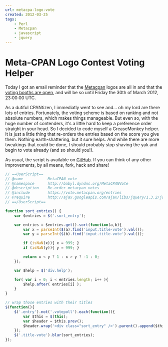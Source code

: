 ```yaml
---
url: metacpa-logo-vote
created: 2012-03-25
tags:
    - Perl
    - Metacpan
    - javascript
    - jquery
---
```


# Meta-CPAN Logo Contest Voting Helper

Today I got an email reminder that the [Metacpan](https://metacpan.org) logos
are all in and that the [voting booths are open](https://vote.metacpan.org/entries), and will be so until 
Friday the 30th of March 2012, 23:00:00 UTC. 

As a dutiful CPANtizen, I immediatly went to see and... oh my lord are there
lots of entries. Fortunately, the voting scheme is based on ranking and not
absolute numbers, which makes things manageable. But even so, with the huge
number of contenders, it's a little hard to keep a preference order straight in
your head. So I decided to code myself a GreaseMonkey helper.
It is just a little thing that re-orders the entries based on the score you give
them. Nothing earth-shattering, but it sure helps. And while there are more tweakings
that could be done, I should probably stop shaving the yak and begin to vote
already (and so should you!).

As usual, the script is available on
[GitHub](https://github.com/yanick/greaseyanick/blob/master/metacpan_vote.user.js).
If you can think of any other improvements, by all means, fork, hack and
share!


```javascript
// ==UserScript==
// @name           MetaCPAN vote
// @namespace      http://babyl.dyndns.org/MetaCPANVote
// @description    Re-order metacpan votes
// @include        https://vote.metacpan.org/entries
// @require        http://ajax.googleapis.com/ajax/libs/jquery/1.3.2/jquery.min.js
// ==/UserScript==

function sort_entries() {
    var $entries = $('.sort_entry');

    var entries = $entries.get().sort(function(a,b){
        var x = parseInt($(a).find('input.title-vote').val());
        var y = parseInt($(b).find('input.title-vote').val());

        if (isNaN(x)){ x = 999; }
        if (isNaN(y)){ y = 999; }

        return x < y ? 1 : x > y ? -1 : 0;
    });

    var $help = $('div.help');

    for( var i = 0; i < entries.length; i++ ){
        $help.after( entries[i] );
    }
}

// wrap those entries with their titles
$(function(){
    $('.entry').not('.votepoll').each(function(){
        var $this = $(this);
        var $header = $this.prev();
        $header.wrap('<div class="sort_entry" />').parent().append($this);
    });
    $('.title-vote').blur(sort_entries);
});

```
